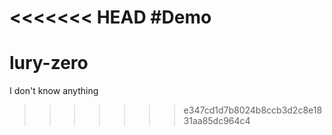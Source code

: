 <<<<<<< HEAD
#Demo
=======
# lury-zero
I don't know anything
>>>>>>> e347cd1d7b8024b8ccb3d2c8e1831aa85dc964c4
